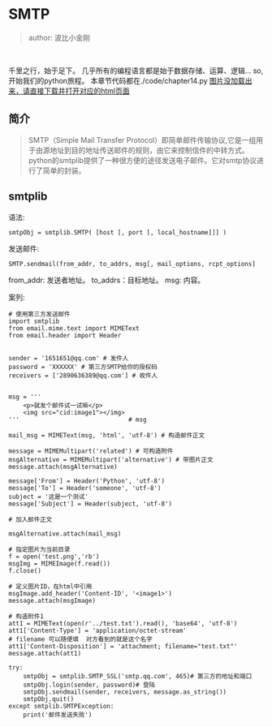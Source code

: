 # SMTP
>author: 波比小金刚

<br/>

千里之行，始于足下。
几乎所有的编程语言都是始于数据存储、运算、逻辑...
so, 开始我们的python旅程。
本章节代码都在./code/chapter14.py
<a href="#">图片没加载出来，请直接下载并打开对应的html页面</a>

## 简介

>SMTP（Simple Mail Transfer Protocol）即简单邮件传输协议,它是一组用于由源地址到目的地址传送邮件的规则，由它来控制信件的中转方式。<br/>
python的smtplib提供了一种很方便的途径发送电子邮件。它对smtp协议进行了简单的封装。

## smtplib

语法:

```
smtpObj = smtplib.SMTP( [host [, port [, local_hostname]]] )
```

发送邮件:

```
SMTP.sendmail(from_addr, to_addrs, msg[, mail_options, rcpt_options]
```

from_addr: 发送者地址。
to_addrs：目标地址。
msg: 内容。

案列:

```
# 使用第三方发送邮件
import smtplib
from email.mime.text import MIMEText
from email.header import Header


sender = '1651651@qq.com' # 发件人
password = 'XXXXXX' # 第三方SMTP给你的授权码
receivers = ['2890636389@qq.com'] # 收件人


msg = '''  
    <p>就发个邮件试一试嘛</p>
    <img src="cid:image1"></img>
'''                              # msg

mail_msg = MIMEText(msg, 'html', 'utf-8') # 构造邮件正文

message = MIMEMultipart('related') # 可构造附件
msgAlternative = MIMEMultipart('alternative') # 带图片正文
message.attach(msgAlternative)

message['From'] = Header('Python', 'utf-8')
message['To'] = Header('someone', 'utf-8')
subject = '这是一个测试'
message['Subject'] = Header(subject, 'utf-8')

# 加入邮件正文

msgAlternative.attach(mail_msg)

# 指定图片为当前目录
f = open('test.png','rb')
msgImg = MIMEImage(f.read())
f.close()

# 定义图片ID，在html中引用
msgImage.add_header('Content-ID', '<image1>')
message.attach(msgImage)

# 构造附件1
att1 = MIMEText(open(r'../test.txt').read(), 'base64', 'utf-8')
att1['Content-Type'] = 'application/octet-stream'
# filename 可以随便填  对方看到的就是这个名字
att1['Content-Disposition'] = 'attachment; filename="test.txt"'
message.attach(att1)

try:
    smtpObj = smtplib.SMTP_SSL('smtp.qq.com', 465)# 第三方的地址和端口
    smtpObj.login(sender, password)# 登陆
    smtpObj.sendmail(sender, receivers, message.as_string())
    smtpObj.quit()
except smtplib.SMTPException:
    print('邮件发送失败')

```
